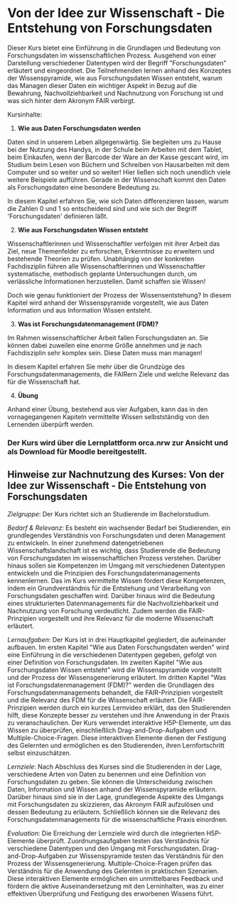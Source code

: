 # Von der Idee zur Wissenschaft - Die Entstehung von Forschungsdaten

Dieser Kurs bietet eine Einführung in die Grundlagen und Bedeutung von Forschungsdaten im wissenschaftlichen Prozess. Ausgehend von einer Darstellung verschiedener Datentypen wird der Begriff "Forschungsdaten" erläutert und eingeordnet. Die Teilnehmenden lernen anhand des Konzeptes der Wissenspyramide, wie aus Forschungsdaten Wissen entsteht, warum das Managen dieser Daten ein wichtiger Aspekt in Bezug auf die Bewahrung, Nachvollziehbarkeit und Nachnutzung von Forschung ist und was sich hinter dem Akronym FAIR verbirgt.

Kursinhalte:

1. **Wie aus Daten Forschungsdaten werden**

Daten sind in unserem Leben allgegenwärtig. Sie begleiten uns zu Hause bei der Nutzung des Handys, in der Schule beim Arbeiten mit dem Tablet, beim Einkaufen, wenn der Barcode der Ware an der Kasse gescant wird, im Studium beim Lesen von Büchern und Schreiben von Hausarbeiten mit dem Computer und so weiter und so weiter! Hier ließen sich noch unendlich viele weitere Beispiele aufführen. Gerade in der Wissenschaft kommt den Daten als Forschungsdaten eine besondere Bedeutung zu. 

In diesem Kapitel erfahren Sie, wie sich Daten differenzieren lassen, warum die Zahlen 0 und 1 so entscheidend sind und wie sich der Begriff 'Forschungsdaten' definieren läßt.


2. **Wie aus Forschungsdaten Wissen entsteht**

Wissenschaftlerinnen und Wissenschaftler verfolgen mit ihrer Arbeit das Ziel, neue Themenfelder zu erforschen, Erkenntnisse zu erweitern und bestehende Theorien zu prüfen. Unabhängig von der konkreten Fachdisziplin führen alle Wissenschaftlerinnen und Wissenschaftler systematische, methodisch geplante Untersuchungen durch, um verlässliche Informationen herzustellen. Damit schaffen sie Wissen!

Doch wie genau funktioniert der Prozess der Wissensentstehung?  In diesem Kapitel wird anhand der Wissenspyramide vorgestellt, wie aus Daten Information und aus Information Wissen entsteht.

3. **Was ist Forschungsdatenmanagement (FDM)?**

Im Rahmen wissenschaftlicher Arbeit fallen Forschungsdaten an. Sie können dabei zuweilen eine enorme Größe annehmen und je nach Fachdisziplin sehr komplex sein. Diese Daten muss man managen! 

In diesem Kapitel erfahren Sie mehr über die Grundzüge des Forschungsdatenmanagements, die FAIRern Ziele und welche Relevanz das für die Wissenschaft hat.  

4. **Übung**

Anhand einer Übung, bestehend aus vier Aufgaben, kann das in den vornagegangenen Kapiteln vermittelte Wissen selbstständig von den Lernenden überpürft werden.  

### Der Kurs wird über die Lernplattform orca.nrw zur Ansicht und als Download für Moodle bereitgestellt.

## Hinweise zur Nachnutzung des Kurses: Von der Idee zur Wissenschaft - Die Entstehung von Forschungsdaten

*Zielgruppe*: Der Kurs richtet sich an Studierende im Bachelorstudium.

*Bedarf & Relevanz*: Es besteht ein wachsender Bedarf bei Studierenden, ein grundlegendes Verständnis von Forschungsdaten und deren Management zu entwickeln. In einer zunehmend datengetriebenen Wissenschaftslandschaft ist es wichtig, dass Studierende die Bedeutung von Forschungsdaten im wissenschaftlichen Prozess verstehen. Darüber hinaus sollen sie Kompetenzen im Umgang mit verschiedenen Datentypen entwickeln und die Prinzipien des Forschungsdatenmanagements kennenlernen. Das im Kurs vermittelte Wissen fördert diese Kompetenzen, indem ein Grundverständnis für die Entstehung und Verarbeitung von Forschungsdaten geschaffen wird. Darüber hinaus wird die Bedeutung eines strukturierten Datenmanagements für die Nachvollziehbarkeit und Nachnutzung von Forschung verdeutlicht. Zudem werden die FAIR-Prinzipien vorgestellt und ihre Relevanz für die moderne Wissenschaft erläutert.

*Lernaufgaben*: Der Kurs ist in drei Hauptkapitel gegliedert, die aufeinander aufbauen. Im ersten Kapitel "Wie aus Daten Forschungsdaten werden" wird eine Einführung in die verschiedenen Datentypen gegeben, gefolgt von einer Definition von Forschungsdaten. Im zweiten Kapitel "Wie aus Forschungsdaten Wissen entsteht" wird die Wissenspyramide vorgestellt und der Prozess der Wissensgenerierung erläutert. Im dritten Kapitel "Was ist Forschungsdatenmanagement (FDM)?" werden die Grundlagen des Forschungsdatenmanagements behandelt, die FAIR-Prinzipien vorgestellt und die Relevanz des FDM für die Wissenschaft erläutert. Die FAIR-Prinzipien werden durch ein kurzes Lernvideo erklärt, das den Studierenden hilft, diese Konzepte besser zu verstehen und ihre Anwendung in der Praxis zu veranschaulichen. Der Kurs verwendet interaktive H5P-Elemente, um das Wissen zu überprüfen, einschließlich Drag-and-Drop-Aufgaben und Multiple-Choice-Fragen. Diese interaktiven Elemente dienen der Festigung des Gelernten und ermöglichen es den Studierenden, ihren Lernfortschritt selbst einzuschätzen.

*Lernziele*: Nach Abschluss des Kurses sind die Studierenden in der Lage, verschiedene Arten von Daten zu benennen und eine Definition von Forschungsdaten zu geben. Sie können die Unterscheidung zwischen Daten, Information und Wissen anhand der Wissenspyramide erläutern. Darüber hinaus sind sie in der Lage, grundlegende Aspekte des Umgangs mit Forschungsdaten zu skizzieren, das Akronym FAIR aufzulösen und dessen Bedeutung zu erläutern. Schließlich können sie die Relevanz des Forschungsdatenmanagements für die wissenschaftliche Praxis einordnen.

*Evaluation*: Die Erreichung der Lernziele wird durch die integrierten H5P-Elemente überprüft. Zuordnungsaufgaben testen das Verständnis für verschiedene Datentypen und den Umgang mit Forschungsdaten. Drag-and-Drop-Aufgaben zur Wissenspyramide testen das Verständnis für den Prozess der Wissensgenerierung. Multiple-Choice-Fragen prüfen das Verständnis für die Anwendung des Gelernten in praktischen Szenarien. Diese interaktiven Elemente ermöglichen ein unmittelbares Feedback und fördern die aktive Auseinandersetzung mit den Lerninhalten, was zu einer effektiven Überprüfung und Festigung des erworbenen Wissens führt.

